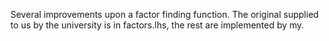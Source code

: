Several improvements upon a factor finding function. The original supplied to us by the university is in factors.lhs, the rest are implemented by my.
